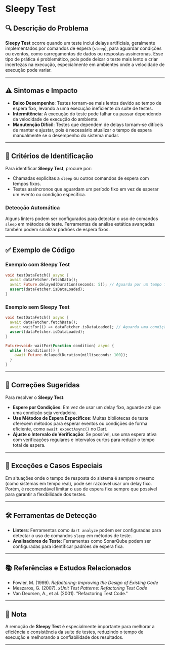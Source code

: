# Sleepy Test

## 🔍 Descrição do Problema
**Sleepy Test** ocorre quando um teste inclui delays artificiais, geralmente implementados por comandos de espera (`sleep`), para aguardar condições ou eventos, como carregamentos de dados ou respostas assíncronas. Esse tipo de prática é problemático, pois pode deixar o teste mais lento e criar incertezas na execução, especialmente em ambientes onde a velocidade de execução pode variar.

---

## ⚠️ Sintomas e Impacto
- **Baixo Desempenho**: Testes tornam-se mais lentos devido ao tempo de espera fixo, levando a uma execução ineficiente da suíte de testes.
- **Intermitência**: A execução do teste pode falhar ou passar dependendo da velocidade de execução do ambiente.
- **Manutenção Difícil**: Testes que dependem de delays tornam-se difíceis de manter e ajustar, pois é necessário atualizar o tempo de espera manualmente se o desempenho do sistema mudar.

---

## 🔑 Critérios de Identificação
Para identificar **Sleepy Test**, procure por:
- Chamadas explícitas a `sleep` ou outros comandos de espera com tempos fixos.
- Testes assíncronos que aguardam um período fixo em vez de esperar um evento ou condição específica.

### Detecção Automática
Alguns linters podem ser configurados para detectar o uso de comandos `sleep` em métodos de teste. Ferramentas de análise estática avançadas também podem sinalizar padrões de espera fixos.

---

## ✅ Exemplo de Código

### Exemplo com Sleepy Test

```dart
void testDataFetch() async {
  await dataFetcher.fetchData();
  await Future.delayed(Duration(seconds: 5)); // Aguarda por um tempo fixo
  assert(dataFetcher.isDataLoaded);
}
```

### Exemplo sem Sleepy Test

```dart
void testDataFetch() async {
  await dataFetcher.fetchData();
  await waitFor(() => dataFetcher.isDataLoaded); // Aguarda uma condição específica
  assert(dataFetcher.isDataLoaded);
}

Future<void> waitFor(Function condition) async {
  while (!condition()) {
    await Future.delayed(Duration(milliseconds: 100));
  }
}
```

---

## 🚀 Correções Sugeridas
Para resolver o **Sleepy Test**:

- **Espere por Condições**: Em vez de usar um delay fixo, aguarde até que uma condição seja verdadeira.
- **Use Métodos de Espera Específicos**: Muitas bibliotecas de teste oferecem métodos para esperar eventos ou condições de forma eficiente, como `await expectAsync()` no Dart.
- **Ajuste o Intervalo de Verificação**: Se possível, use uma espera ativa com verificações regulares e intervalos curtos para reduzir o tempo total de espera.

---

## 🌟 Exceções e Casos Especiais
Em situações onde o tempo de resposta do sistema é sempre o mesmo (como sistemas em tempo real), pode ser razoável usar um delay fixo. Porém, é recomendável limitar o uso de espera fixa sempre que possível para garantir a flexibilidade dos testes.

---

## 🛠 Ferramentas de Detecção
- **Linters**: Ferramentas como `dart analyze` podem ser configuradas para detectar o uso de comandos `sleep` em métodos de teste.
- **Analisadores de Teste**: Ferramentas como SonarQube podem ser configuradas para identificar padrões de espera fixa.

---

## 📚 Referências e Estudos Relacionados
- Fowler, M. (1999). *Refactoring: Improving the Design of Existing Code*
- Meszaros, G. (2007). *xUnit Test Patterns: Refactoring Test Code*
- Van Deursen, A., et al. (2001). "Refactoring Test Code."

---

## 📝 Nota
A remoção de **Sleepy Test** é especialmente importante para melhorar a eficiência e consistência da suíte de testes, reduzindo o tempo de execução e melhorando a confiabilidade dos resultados.

---

